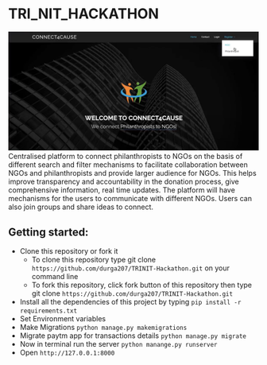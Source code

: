 # TRI_NIT_HACKATHON
![alt text](https://github.com/durga207/TRINIT-Hackathon/blob/main/img/Screenshot%202023-04-20%20232756.png?raw=true)
Centralised platform to connect philanthropists to NGOs on the basis of different search and filter mechanisms to facilitate collaboration between NGOs
and philanthropists and provide larger audience for NGOs. This helps improve transparency and accountability in the donation process, give comprehensive information, real time updates. The platform will have mechanisms for the users to communicate with different NGOs. Users can also join groups and share ideas to connect.

## Getting started:
- Clone this repository or fork it
    - To clone this repository type git clone `https://github.com/durga207/TRINIT-Hackathon.git` on your command line
    - To fork this repository, click fork button of this repository then type git clone `https://github.com/durga207/TRINIT-Hackathon.git`
- Install all the dependencies of this project by typing `pip install -r requirements.txt`
- Set Environment variables
- Make Migrations `python manage.py makemigrations`
- Migrate paytm app for transactions details `python manage.py migrate`
- Now in terminal run the server `python manange.py runserver`
- Open `http://127.0.0.1:8000`
